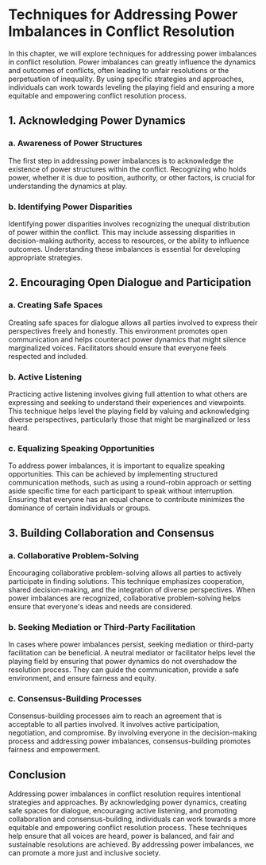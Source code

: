 Techniques for Addressing Power Imbalances in Conflict Resolution
==========================================================================

In this chapter, we will explore techniques for addressing power imbalances in conflict resolution. Power imbalances can greatly influence the dynamics and outcomes of conflicts, often leading to unfair resolutions or the perpetuation of inequality. By using specific strategies and approaches, individuals can work towards leveling the playing field and ensuring a more equitable and empowering conflict resolution process.

1\. Acknowledging Power Dynamics
-------------------------------

### a. Awareness of Power Structures

The first step in addressing power imbalances is to acknowledge the existence of power structures within the conflict. Recognizing who holds power, whether it is due to position, authority, or other factors, is crucial for understanding the dynamics at play.

### b. Identifying Power Disparities

Identifying power disparities involves recognizing the unequal distribution of power within the conflict. This may include assessing disparities in decision-making authority, access to resources, or the ability to influence outcomes. Understanding these imbalances is essential for developing appropriate strategies.

2\. Encouraging Open Dialogue and Participation
----------------------------------------------

### a. Creating Safe Spaces

Creating safe spaces for dialogue allows all parties involved to express their perspectives freely and honestly. This environment promotes open communication and helps counteract power dynamics that might silence marginalized voices. Facilitators should ensure that everyone feels respected and included.

### b. Active Listening

Practicing active listening involves giving full attention to what others are expressing and seeking to understand their experiences and viewpoints. This technique helps level the playing field by valuing and acknowledging diverse perspectives, particularly those that might be marginalized or less heard.

### c. Equalizing Speaking Opportunities

To address power imbalances, it is important to equalize speaking opportunities. This can be achieved by implementing structured communication methods, such as using a round-robin approach or setting aside specific time for each participant to speak without interruption. Ensuring that everyone has an equal chance to contribute minimizes the dominance of certain individuals or groups.

3\. Building Collaboration and Consensus
---------------------------------------

### a. Collaborative Problem-Solving

Encouraging collaborative problem-solving allows all parties to actively participate in finding solutions. This technique emphasizes cooperation, shared decision-making, and the integration of diverse perspectives. When power imbalances are recognized, collaborative problem-solving helps ensure that everyone's ideas and needs are considered.

### b. Seeking Mediation or Third-Party Facilitation

In cases where power imbalances persist, seeking mediation or third-party facilitation can be beneficial. A neutral mediator or facilitator helps level the playing field by ensuring that power dynamics do not overshadow the resolution process. They can guide the communication, provide a safe environment, and ensure fairness and equity.

### c. Consensus-Building Processes

Consensus-building processes aim to reach an agreement that is acceptable to all parties involved. It involves active participation, negotiation, and compromise. By involving everyone in the decision-making process and addressing power imbalances, consensus-building promotes fairness and empowerment.

Conclusion
----------

Addressing power imbalances in conflict resolution requires intentional strategies and approaches. By acknowledging power dynamics, creating safe spaces for dialogue, encouraging active listening, and promoting collaboration and consensus-building, individuals can work towards a more equitable and empowering conflict resolution process. These techniques help ensure that all voices are heard, power is balanced, and fair and sustainable resolutions are achieved. By addressing power imbalances, we can promote a more just and inclusive society.
